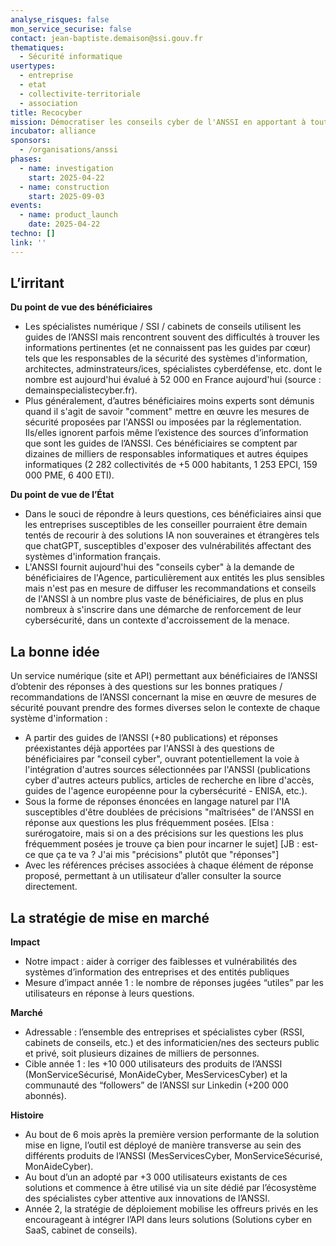 ```yaml
---
analyse_risques: false
mon_service_securise: false
contact: jean-baptiste.demaison@ssi.gouv.fr
thematiques:
  - Sécurité informatique
usertypes:
  - entreprise
  - etat
  - collectivite-territoriale
  - association
title: Recocyber
mission: Démocratiser les conseils cyber de l'ANSSI en apportant à toutes les questions cyber des spécialistes et des informaticien/nes
incubator: alliance
sponsors:
  - /organisations/anssi
phases:
  - name: investigation
    start: 2025-04-22
  - name: construction
    start: 2025-09-03
events:
  - name: product_launch
    date: 2025-04-22
techno: []
link: ''
---
```



## L’irritant

**Du point de vue des bénéficiaires**

*   Les spécialistes numérique / SSI / cabinets de conseils utilisent les guides de l’ANSSI mais rencontrent souvent des difficultés à trouver les informations pertinentes (et ne connaissent pas les guides par cœur) tels que les responsables de la sécurité des systèmes d'information, architectes, adminstrateurs/ices, spécialistes cyberdéfense, etc. dont le nombre est aujourd'hui évalué à 52 000 en France aujourd'hui (source : demainspecialistecyber.fr).
*   Plus généralement, d’autres bénéficiaires moins experts sont démunis quand il s'agit de savoir "comment" mettre en œuvre les mesures de sécurité proposées par l'ANSSI ou imposées par la réglementation. Ils/elles ignorent parfois même l’existence des sources d’information que sont les guides de l’ANSSI. Ces bénéficiaires se comptent par dizaines de milliers de responsables informatiques et autres équipes informatiques (2 282 collectivités de +5 000 habitants, 1 253 EPCI, 159 000 PME, 6 400 ETI).

**Du point de vue de l’État**

*   Dans le souci de répondre à leurs questions, ces bénéficiaires ainsi que les entreprises susceptibles de les conseiller pourraient être demain tentés de recourir à des solutions IA non souveraines et étrangères tels que chatGPT, susceptibles d'exposer des vulnérabilités affectant des systèmes d'information français.
*   L'ANSSI fournit aujourd'hui des "conseils cyber" à la demande de bénéficiaires de l'Agence, particulièrement aux entités les plus sensibles mais n'est pas en mesure de diffuser les recommandations et conseils de l'ANSSI à un nombre plus vaste de bénéficiaires, de plus en plus nombreux à s'inscrire dans une démarche de renforcement de leur cybersécurité, dans un contexte d'accroissement de la menace.

## La bonne idée

Un service numérique (site et API) permettant aux bénéficiaires de l’ANSSI d’obtenir des réponses à des questions sur les bonnes pratiques / recommandations de l’ANSSI concernant la mise en œuvre de mesures de sécurité pouvant prendre des formes diverses selon le contexte de chaque système d'information :

*   A partir des guides de l’ANSSI (+80 publications) et réponses préexistantes déjà apportées par l'ANSSI à des questions de bénéficiaires par "conseil cyber", ouvrant potentiellement la voie à l'intégration d'autres sources sélectionnées par l'ANSSI (publications cyber d'autres acteurs publics, articles de recherche en libre d'accès, guides de l'agence européenne pour la cybersécurité - ENISA, etc.).
*   Sous la forme de réponses énoncées en langage naturel par l'IA susceptibles d'être doublées de précisions "maîtrisées" de l'ANSSI en réponse aux questions les plus fréquemment posées. [Elsa : surérogatoire, mais si on a des précisions sur les questions les plus fréquemment posées je trouve ça bien pour incarner le sujet] [JB : est-ce que ça te va ? J'ai mis "précisions" plutôt que "réponses"]
*   Avec les références précises associées à chaque élément de réponse proposé, permettant à un utilisateur d’aller consulter la source directement.

## La stratégie de mise en marché

**Impact**

*   Notre impact : aider à corriger des faiblesses et vulnérabilités des systèmes d’information des entreprises et des entités publiques
*   Mesure d’impact année 1 : le nombre de réponses jugées “utiles” par les utilisateurs en réponse à leurs questions.

**Marché**

*   Adressable : l’ensemble des entreprises et spécialistes cyber (RSSI, cabinets de conseils, etc.) et des informaticien/nes des secteurs public et privé, soit plusieurs dizaines de milliers de personnes.
*   Cible année 1 : les +10 000 utilisateurs des produits de l’ANSSI (MonServiceSécurisé, MonAideCyber, MesServicesCyber) et la communauté des “followers” de l’ANSSI sur Linkedin (+200 000 abonnés).

**Histoire**

*   Au bout de 6 mois après la première version performante de la solution mise en ligne, l’outil est déployé de manière transverse au sein des différents produits de l’ANSSI (MesServicesCyber, MonServiceSécurisé, MonAideCyber).
*   Au bout d’un an adopté par +3 000 utilisateurs existants de ces solutions et commence à être utilisé via un site dédié par l’écosystème des spécialistes cyber attentive aux innovations de l’ANSSI.
*   Année 2, la stratégie de déploiement mobilise les offreurs privés en les encourageant à intégrer l’API dans leurs solutions (Solutions cyber en SaaS, cabinet de conseils).

